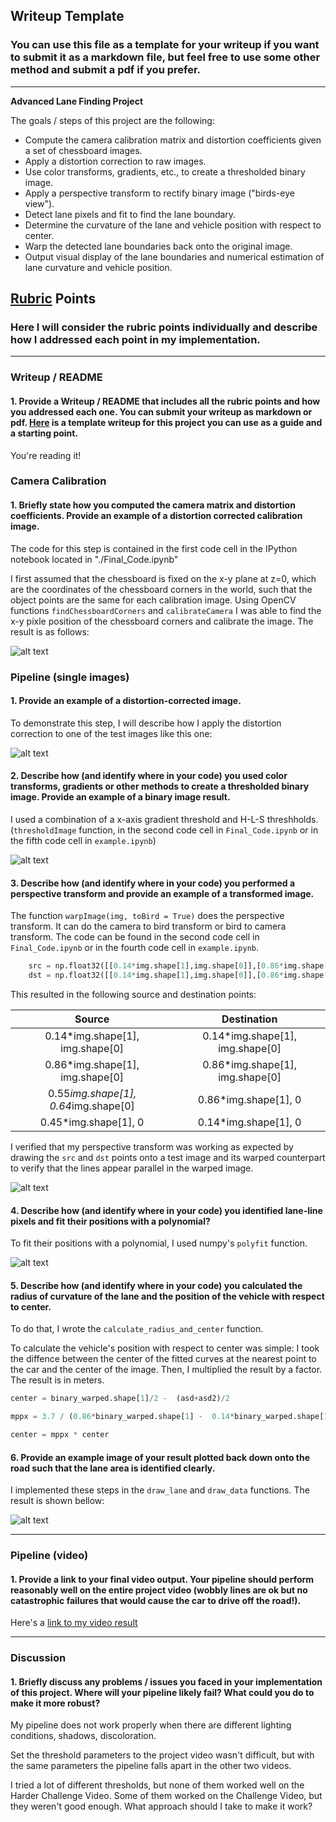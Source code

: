 ## Writeup Template

### You can use this file as a template for your writeup if you want to submit it as a markdown file, but feel free to use some other method and submit a pdf if you prefer.

---

**Advanced Lane Finding Project**

The goals / steps of this project are the following:

* Compute the camera calibration matrix and distortion coefficients given a set of chessboard images.
* Apply a distortion correction to raw images.
* Use color transforms, gradients, etc., to create a thresholded binary image.
* Apply a perspective transform to rectify binary image ("birds-eye view").
* Detect lane pixels and fit to find the lane boundary.
* Determine the curvature of the lane and vehicle position with respect to center.
* Warp the detected lane boundaries back onto the original image.
* Output visual display of the lane boundaries and numerical estimation of lane curvature and vehicle position.

[//]: # (Image References)

[image1]: ./imagens_para_writeup/undistorted.JPG "Undistorted"
[image2]: ./imagens_para_writeup/undistorted_road.jpg "Road Transformed"
[image3]: ./imagens_para_writeup/threshold.jpg "Binary Example"
[image4]: ./imagens_para_writeup/birdeye0.jpg "Warp Example"
[image5]: ./imagens_para_writeup/polyfit.jpg "Fit Visual"
[image6]: ./output_images/test3.jpg "Output"
[video1]: ./project_video_output.mp4 "Video"

## [Rubric](https://review.udacity.com/#!/rubrics/571/view) Points

### Here I will consider the rubric points individually and describe how I addressed each point in my implementation.  

---

### Writeup / README

#### 1. Provide a Writeup / README that includes all the rubric points and how you addressed each one.  You can submit your writeup as markdown or pdf.  [Here](https://github.com/udacity/CarND-Advanced-Lane-Lines/blob/master/writeup_template.md) is a template writeup for this project you can use as a guide and a starting point.  

You're reading it!

### Camera Calibration

#### 1. Briefly state how you computed the camera matrix and distortion coefficients. Provide an example of a distortion corrected calibration image.

The code for this step is contained in the first code cell in the IPython notebook located in "./Final_Code.ipynb"

I first assumed that the chessboard is fixed on the x-y plane at z=0, which are the coordinates of the chessboard corners in the world, such that the object points are the same for each calibration image. Using OpenCV functions `findChessboardCorners` and `calibrateCamera` I was able to find the x-y pixle position of the chessboard corners and calibrate the image. The result is as follows:

![alt text][image1]

### Pipeline (single images)

#### 1. Provide an example of a distortion-corrected image.

To demonstrate this step, I will describe how I apply the distortion correction to one of the test images like this one:

![alt text][image2]

#### 2. Describe how (and identify where in your code) you used color transforms, gradients or other methods to create a thresholded binary image.  Provide an example of a binary image result.

I used a combination of a x-axis gradient threshold and H-L-S threshholds. (`thresholdImage` function, in the second code cell in  `Final_Code.ipynb` or in the fifth code cell in `example.ipynb`)

![alt text][image3]

#### 3. Describe how (and identify where in your code) you performed a perspective transform and provide an example of a transformed image.

The function `warpImage(img, toBird = True)` does the perspective transform. It can do the camera to bird transform or bird to camera transform. The code can be found in the second code cell in `Final_Code.ipynb` or in the fourth code cell in `example.ipynb`.


```python
    src = np.float32([[0.14*img.shape[1],img.shape[0]],[0.86*img.shape[1],img.shape[0]],[0.55*img.shape[1],0.64*img.shape[0]],[0.45*img.shape[1],0.64*img.shape[0]]])
    dst = np.float32([[0.14*img.shape[1],img.shape[0]],[0.86*img.shape[1],img.shape[0]],[0.86*img.shape[1],0],[0.14*img.shape[1],0]])
```

This resulted in the following source and destination points:

| Source        | Destination   | 
|:-------------:|:-------------:| 
| 0.14*img.shape[1], img.shape[0]      | 0.14*img.shape[1], img.shape[0]        | 
| 0.86*img.shape[1], img.shape[0]      | 0.86*img.shape[1], img.shape[0]      |
| 0.55*img.shape[1], 0.64*img.shape[0]     | 0.86*img.shape[1], 0      |
| 0.45*img.shape[1], 0      | 0.14*img.shape[1], 0        |

I verified that my perspective transform was working as expected by drawing the `src` and `dst` points onto a test image and its warped counterpart to verify that the lines appear parallel in the warped image.

![alt text][image4]

#### 4. Describe how (and identify where in your code) you identified lane-line pixels and fit their positions with a polynomial?

To fit their positions with a polynomial, I used numpy's `polyfit` function.

![alt text][image5]

#### 5. Describe how (and identify where in your code) you calculated the radius of curvature of the lane and the position of the vehicle with respect to center.

To do that, I wrote the `calculate_radius_and_center` function. 

To calculate the vehicle's position with respect to center was simple: I took the diffence between the center of the fitted curves at the nearest point to the car and the center of the image. Then, I multiplied the result by a factor. The result is in meters.

```python
center = binary_warped.shape[1]/2 -  (asd+asd2)/2

mppx = 3.7 / (0.86*binary_warped.shape[1] -  0.14*binary_warped.shape[1])# 3.7/ (0.86*binary_warped.shape[1] -  0.14*binary_warped.shape[1])  is meters per pixel in x axis

center = mppx * center
```

#### 6. Provide an example image of your result plotted back down onto the road such that the lane area is identified clearly.

I implemented these steps in the `draw_lane` and `draw_data` functions. The result is shown bellow:

![alt text][image6]

---

### Pipeline (video)

#### 1. Provide a link to your final video output.  Your pipeline should perform reasonably well on the entire project video (wobbly lines are ok but no catastrophic failures that would cause the car to drive off the road!).


Here's a [link to my video result](./project_video_output.mp4)

---

### Discussion

#### 1. Briefly discuss any problems / issues you faced in your implementation of this project.  Where will your pipeline likely fail?  What could you do to make it more robust?

My pipeline does not work properly when there are different lighting conditions, shadows, discoloration. 

Set the threshold parameters to the project video wasn't difficult, but with the same parameters the pipeline falls apart in the other two videos.

I tried a lot of different thresholds, but none of them worked well on the Harder Challenge Video. Some of them worked on the Challenge Video, but they weren't good enough. What approach should I take to make it work?

